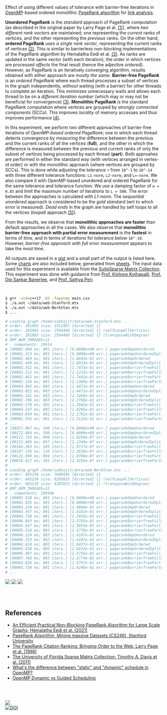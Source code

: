 Effect of using different values of tolerance with barrier-free iterations in
[OpenMP]-based ordered monolithic [PageRank algorithm] for [link analysis].

**Unordered PageRank** is the *standard* approach of PageRank computation (as
described in the original paper by Larry Page et al. [(1)]), where *two*
*different rank vectors* are maintained; one representing the *current* ranks of
vertices, and the other representing the *previous* ranks. On the other hand,
**ordered PageRank** uses *a single rank vector*, representing the current ranks
of vertices [(2)]. This is similar to barrierless non-blocking implementations
of the PageRank algorithm by Hemalatha Eedi et al. [(3)]. As ranks are updated
in the same vector (with each iteration), the order in which vertices are
processed *affects* the final result (hence the adjective *ordered*). However,
as PageRank is an iteratively converging algorithm, results obtained with either
approach are *mostly the same*. **Barrier-free PageRank** is an *ordered*
*PageRank* where each thread processes a subset of vertices in the graph
independently, *without* waiting (with a barrier) for other threads to complete an
iteration. This minimizes unnecessary waits and allows each thread to be on a
*different iteration number* (which may or may not be beneficial for convergence)
[(3)]. **Monolithic PageRank** is the standard PageRank computation where vertices
are grouped by *strongly connected components* (SCCs). This improves *locality* of
memory accesses and thus improves performance [(4)].

In this experiment, we perform two different approaches of barrier-free
iterations of *OpenMP-based ordered PageRank*; one in which each thread detects
convergence by measuring the difference between the previous and the current
ranks of all the vertices (**full**), and the other in which the difference is
measured between the previous and current ranks of only the subset of vertices
being processed by each thread (**part**). Both approahes are performed in either
the standard way (with vertices arranged in vertex-id order) or with the monolithic
approach (where vertices are grouped by SCCs). This is done while adjusting the
tolerance `τ` from `10^-1` to `10^-14` with three different tolerance functions:
`L1-norm`, `L2-norm`, and `L∞-norm`. We also compare it with OpenMP-based
unordered and ordered PageRank for the same tolerance and tolerance function. We
use a damping factor of `α = 0.85` and limit the maximum number of iterations to
`L = 500`. The error between the approaches is calculated with *L1-norm*. The
*sequential unordered* approach is considered to be the *gold standard* (wrt to
which error is measured). *Dead ends* in the graph are handled by self loops to
all the vertices (*loopall* approach [(5)]).

From the results, we observe that **monolithic approaches are faster** than
default approaches in all the cases. We also observe that **monolithic**
**barrier-free** **approach with partial error measurement** is the **fastest** in
terms of *time*, and in terms of *iterations* for tolerance below `10^-10`.
However, *barrier-free approach with full error measurement* appears to take the
most time.

All outputs are saved in a [gist] and a small part of the output is listed here.
Some [charts] are also included below, generated from [sheets]. The input data
used for this experiment is available from the [SuiteSparse Matrix Collection].
This experiment was done with guidance from [Prof. Kishore Kothapalli],
[Prof. Dip Sankar Banerjee], and [Prof. Sathya Peri].

<br>

```bash
$ g++ -std=c++17 -O3 -fopenmp main.cxx
$ ./a.out ~/data/web-Stanford.mtx
$ ./a.out ~/data/web-BerkStan.mtx
$ ...

# Loading graph /home/subhajit/data/web-Stanford.mtx ...
# order: 281903 size: 2312497 [directed] {}
# order: 281903 size: 2594400 [directed] {} (selfLoopAllVertices)
# order: 281903 size: 2594400 [directed] {} (transposeWithDegree)
# OMP_NUM_THREADS=12
# - components: 29914
# [00002.000 ms; 001 iters.] [0.0000e+00 err.] pagerankOmpUnordered         {tol_norm: Li, tolerance: 1e-01}
# [00001.313 ms; 001 iters.] [0.0000e+00 err.] pagerankOmpUnorderedSplit    {tol_norm: Li, tolerance: 1e-01}
# [00002.463 ms; 001 iters.] [1.6893e-01 err.] pagerankOmpOrdered           {tol_norm: Li, tolerance: 1e-01}
# [00001.440 ms; 001 iters.] [2.0933e-01 err.] pagerankOmpOrderedSplit      {tol_norm: Li, tolerance: 1e-01}
# [00003.552 ms; 001 iters.] [1.7475e-01 err.] pagerankBarrierfreeFull      {tol_norm: Li, tolerance: 1e-01}
# [00003.312 ms; 001 iters.] [2.1233e-01 err.] pagerankBarrierfreeFullSplit {tol_norm: Li, tolerance: 1e-01}
# [00002.862 ms; 001 iters.] [1.7442e-01 err.] pagerankBarrierfreePart      {tol_norm: Li, tolerance: 1e-01}
# [00002.156 ms; 001 iters.] [2.1389e-01 err.] pagerankBarrierfreePartSplit {tol_norm: Li, tolerance: 1e-01}
# [00004.065 ms; 003 iters.] [1.4471e-01 err.] pagerankOmpUnordered         {tol_norm: Li, tolerance: 1e-02}
# [00003.022 ms; 003 iters.] [1.4471e-01 err.] pagerankOmpUnorderedSplit    {tol_norm: Li, tolerance: 1e-02}
# [00005.161 ms; 003 iters.] [2.1469e-01 err.] pagerankOmpOrdered           {tol_norm: Li, tolerance: 1e-02}
# [00002.706 ms; 003 iters.] [2.2768e-01 err.] pagerankOmpOrderedSplit      {tol_norm: Li, tolerance: 1e-02}
# [00005.578 ms; 002 iters.] [1.3942e-01 err.] pagerankBarrierfreeFull      {tol_norm: Li, tolerance: 1e-02}
# [00004.147 ms; 002 iters.] [1.8295e-01 err.] pagerankBarrierfreeFullSplit {tol_norm: Li, tolerance: 1e-02}
# [00003.834 ms; 001 iters.] [2.1781e-01 err.] pagerankBarrierfreePart      {tol_norm: Li, tolerance: 1e-02}
# [00002.556 ms; 001 iters.] [2.3123e-01 err.] pagerankBarrierfreePartSplit {tol_norm: Li, tolerance: 1e-02}
# ...
# [00357.997 ms; 500 iters.] [0.0000e+00 err.] pagerankOmpUnordered         {tol_norm: Li, tolerance: 1e-14}
# [00272.684 ms; 500 iters.] [0.0000e+00 err.] pagerankOmpUnorderedSplit    {tol_norm: Li, tolerance: 1e-14}
# [00122.743 ms; 098 iters.] [1.9258e-07 err.] pagerankOmpOrdered           {tol_norm: Li, tolerance: 1e-14}
# [00122.689 ms; 097 iters.] [2.1349e-07 err.] pagerankOmpOrderedSplit      {tol_norm: Li, tolerance: 1e-14}
# [00164.363 ms; 105 iters.] [1.9717e-07 err.] pagerankBarrierfreeFull      {tol_norm: Li, tolerance: 1e-14}
# [00107.156 ms; 116 iters.] [2.3638e-07 err.] pagerankBarrierfreeFullSplit {tol_norm: Li, tolerance: 1e-14}
# [00121.699 ms; 094 iters.] [1.9780e-07 err.] pagerankBarrierfreePart      {tol_norm: Li, tolerance: 1e-14}
# [00070.617 ms; 101 iters.] [2.4256e-07 err.] pagerankBarrierfreePartSplit {tol_norm: Li, tolerance: 1e-14}
#
# Loading graph /home/subhajit/data/web-BerkStan.mtx ...
# order: 685230 size: 7600595 [directed] {}
# order: 685230 size: 8285825 [directed] {} (selfLoopAllVertices)
# order: 685230 size: 8285825 [directed] {} (transposeWithDegree)
# OMP_NUM_THREADS=12
# - components: 109406
# [00003.520 ms; 001 iters.] [0.0000e+00 err.] pagerankOmpUnordered         {tol_norm: Li, tolerance: 1e-01}
# [00002.835 ms; 001 iters.] [0.0000e+00 err.] pagerankOmpUnorderedSplit    {tol_norm: Li, tolerance: 1e-01}
# [00003.230 ms; 001 iters.] [2.4860e-01 err.] pagerankOmpOrdered           {tol_norm: Li, tolerance: 1e-01}
# [00003.457 ms; 001 iters.] [2.6182e-01 err.] pagerankOmpOrderedSplit      {tol_norm: Li, tolerance: 1e-01}
# [00004.738 ms; 001 iters.] [2.5959e-01 err.] pagerankBarrierfreeFull      {tol_norm: Li, tolerance: 1e-01}
# [00006.693 ms; 001 iters.] [2.5795e-01 err.] pagerankBarrierfreeFullSplit {tol_norm: Li, tolerance: 1e-01}
# [00003.847 ms; 001 iters.] [2.5953e-01 err.] pagerankBarrierfreePart      {tol_norm: Li, tolerance: 1e-01}
# [00005.514 ms; 001 iters.] [2.5779e-01 err.] pagerankBarrierfreePartSplit {tol_norm: Li, tolerance: 1e-01}
# [00006.124 ms; 003 iters.] [1.6107e-01 err.] pagerankOmpUnordered         {tol_norm: Li, tolerance: 1e-02}
# [00006.353 ms; 003 iters.] [1.6107e-01 err.] pagerankOmpUnorderedSplit    {tol_norm: Li, tolerance: 1e-02}
# [00004.624 ms; 002 iters.] [1.9437e-01 err.] pagerankOmpOrdered           {tol_norm: Li, tolerance: 1e-02}
# [00005.628 ms; 002 iters.] [2.0232e-01 err.] pagerankOmpOrderedSplit      {tol_norm: Li, tolerance: 1e-02}
# [00005.007 ms; 001 iters.] [2.5756e-01 err.] pagerankBarrierfreeFull      {tol_norm: Li, tolerance: 1e-02}
# [00007.768 ms; 003 iters.] [2.3774e-01 err.] pagerankBarrierfreeFullSplit {tol_norm: Li, tolerance: 1e-02}
# [00003.826 ms; 001 iters.] [2.5757e-01 err.] pagerankBarrierfreePart      {tol_norm: Li, tolerance: 1e-02}
# [00005.720 ms; 001 iters.] [2.6246e-01 err.] pagerankBarrierfreePartSplit {tol_norm: Li, tolerance: 1e-02}
# ...
```

[![](https://i.imgur.com/iPfCdjW.png)][sheetp]
[![](https://i.imgur.com/Htx47t1.png)][sheetp]
[![](https://i.imgur.com/gOb7CpB.png)][sheetp]

<br>
<br>


## References

- [An Efficient Practical Non-Blocking PageRank Algorithm for Large Scale Graphs; Hemalatha Eedi et al. (2021)](https://ieeexplore.ieee.org/document/9407114)
- [PageRank Algorithm, Mining massive Datasets (CS246), Stanford University](https://www.youtube.com/watch?v=ke9g8hB0MEo)
- [The PageRank Citation Ranking: Bringing Order to the Web; Larry Page et al. (1998)](https://citeseerx.ist.psu.edu/viewdoc/summary?doi=10.1.1.38.5427)
- [The University of Florida Sparse Matrix Collection; Timothy A. Davis et al. (2011)](https://doi.org/10.1145/2049662.2049663)
- [What's the difference between "static" and "dynamic" schedule in OpenMP?](https://stackoverflow.com/a/10852852/1413259)
- [OpenMP Dynamic vs Guided Scheduling](https://stackoverflow.com/a/43047074/1413259)

<br>
<br>


[![](https://i.imgur.com/oYAg9Ej.jpg)](http://www.youtube.com/watch?v=1jPkcs__S3s)<br>
[![DOI](https://zenodo.org/badge/534518352.svg)](https://zenodo.org/badge/latestdoi/534518352)


[(1)]: https://citeseerx.ist.psu.edu/viewdoc/summary?doi=10.1.1.38.5427
[(2)]: https://github.com/puzzlef/pagerank-ordered-vs-unordered
[(3)]: https://ieeexplore.ieee.org/document/9407114
[(4)]: https://ieeexplore.ieee.org/document/9835216
[(5)]: https://gist.github.com/wolfram77/94c38b9cfbf0c855e5f42fa24a8602fc
[Prof. Dip Sankar Banerjee]: https://sites.google.com/site/dipsankarban/
[Prof. Kishore Kothapalli]: https://faculty.iiit.ac.in/~kkishore/
[Prof. Sathya Peri]: https://people.iith.ac.in/sathya_p/
[SuiteSparse Matrix Collection]: https://sparse.tamu.edu
[OpenMP]: https://en.wikipedia.org/wiki/OpenMP
[PageRank algorithm]: https://en.wikipedia.org/wiki/PageRank
[link analysis]: https://en.wikipedia.org/wiki/Network_theory#Link_analysis
[gist]: https://gist.github.com/wolfram77/e59c7de7891b9ec0e718e638c7a34467
[charts]: https://imgur.com/a/bUhQpuz
[sheets]: https://docs.google.com/spreadsheets/d/1PemaP5XCeiBUhSX5bpQ8Lk7rQkFCRqVnOY6mzwZ3HoI/edit?usp=sharing
[sheetp]: https://docs.google.com/spreadsheets/d/e/2PACX-1vS75Vl2ekl7QtppOsz9GTo42Q6DL4hyiCQvOrAa3YEEMn_X-bQecHZGtaaKmIxFn2ThjSPQyZ7Ywi0d/pubhtml
